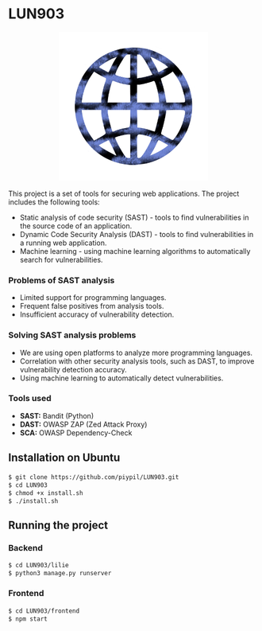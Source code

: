 # LUN903

<p align="center">
	<img src="/frontend/src/assets/images/logo_page.png" height="300px"/>
</p>

This project is a set of tools for securing web applications. The project includes the following tools:
- Static analysis of code security (SAST) - tools to find vulnerabilities in the source code of an application.
- Dynamic Code Security Analysis (DAST) - tools to find vulnerabilities in a running web application.
- Machine learning - using machine learning algorithms to automatically search for vulnerabilities.

### Problems of SAST analysis
- Limited support for programming languages.
- Frequent false positives from analysis tools.
- Insufficient accuracy of vulnerability detection.

### Solving SAST analysis problems
- We are using open platforms to analyze more programming languages.
- Correlation with other security analysis tools, such as DAST, to improve vulnerability detection accuracy.
- Using machine learning to automatically detect vulnerabilities.

### Tools used
- **SAST:** Bandit (Python)
- **DAST:** OWASP ZAP (Zed Attack Proxy)
- **SCA:** OWASP Dependency-Check

## Installation on Ubuntu

    $ git clone https://github.com/piypil/LUN903.git
    $ cd LUN903
    $ chmod +x install.sh
    $ ./install.sh

## Running the project

### Backend 

    $ cd LUN903/lilie
    $ python3 manage.py runserver

### Frontend

    $ cd LUN903/frontend
    $ npm start
